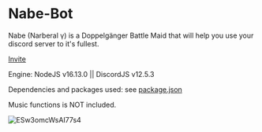 # Nabe-Bot
Nabe (Narberal γ) is a Doppelgänger Battle Maid that will help you use your discord server to it's fullest.

[Invite](https://discord.com/oauth2/authorize?client_id=897674562265817088&scope=bot&permissions=8589934591)

Engine:
NodeJS v16.13.0 ||
DiscordJS v12.5.3

Dependencies and packages used:
see [package.json](https://github.com/dimactavishy/Nabe-Bot/blob/main/package.json)

Music functions is NOT included.
            
![ESw3omcWsAI77s4](https://user-images.githubusercontent.com/79780581/140713738-91db6652-53ab-4be7-b57e-7eb8a1bd5c8e.jpg)
          
